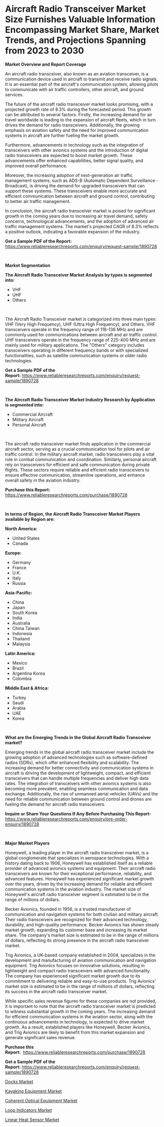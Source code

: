 <p><h1>Aircraft Radio Transceiver Market Size Furnishes Valuable Information Encompassing Market Share, Market Trends, and Projections Spanning from 2023 to 2030</h1></p><p><strong>Market Overview and Report Coverage</strong></p>
<p><p>An aircraft radio transceiver, also known as an aviation transceiver, is a communication device used in aircraft to transmit and receive radio signals. It is an essential part of the aircraft's communication system, allowing pilots to communicate with air traffic controllers, other aircraft, and ground services.</p><p>The future of the aircraft radio transceiver market looks promising, with a projected growth rate of 8.3% during the forecasted period. This growth can be attributed to several factors. Firstly, the increasing demand for air travel worldwide is leading to the expansion of aircraft fleets, which in turn drives the demand for radio transceivers. Additionally, the growing emphasis on aviation safety and the need for improved communication systems in aircraft are further fueling the market growth.</p><p>Furthermore, advancements in technology such as the integration of transceivers with other avionics systems and the introduction of digital radio transceivers are expected to boost market growth. These advancements offer enhanced capabilities, better signal quality, and improved overall performance.</p><p>Moreover, the increasing adoption of next-generation air traffic management systems, such as ADS-B (Automatic Dependent Surveillance - Broadcast), is driving the demand for upgraded transceivers that can support these systems. These transceivers enable more accurate and efficient communication between aircraft and ground control, contributing to better air traffic management.</p><p>In conclusion, the aircraft radio transceiver market is poised for significant growth in the coming years due to increasing air travel demand, safety concerns, technological advancements, and the adoption of advanced air traffic management systems. The market's projected CAGR of 8.3% reflects a positive outlook, indicating a favorable expansion of the industry.</p></p>
<p><strong>Get a Sample PDF of the Report:</strong> <a href="https://www.reliableresearchreports.com/enquiry/request-sample/1890728">https://www.reliableresearchreports.com/enquiry/request-sample/1890728</a></p>
<p>&nbsp;</p>
<p><strong>Market Segmentation</strong></p>
<p><strong>The Aircraft Radio Transceiver Market Analysis by types is segmented into:</strong></p>
<p><ul><li>VHF</li><li>UHF</li><li>Others</li></ul></p>
<p>&nbsp;</p>
<p><p>The Aircraft Radio Transceiver market is categorized into three main types: VHF (Very High Frequency), UHF (Ultra High Frequency), and Others. VHF transceivers operate in the frequency range of 118-136 MHz and are commonly used for communications between aircraft and air traffic control. UHF transceivers operate in the frequency range of 225-400 MHz and are mainly used for military applications. The "Others" category includes transceivers operating in different frequency bands or with specialized functionalities, such as satellite communication systems or older radio technologies.</p></p>
<p><strong>Get a Sample PDF of the Report:</strong>&nbsp;<a href="https://www.reliableresearchreports.com/enquiry/request-sample/1890728">https://www.reliableresearchreports.com/enquiry/request-sample/1890728</a></p>
<p>&nbsp;</p>
<p><strong>The Aircraft Radio Transceiver Market Industry Research by Application is segmented into:</strong></p>
<p><ul><li>Commercial Aircraft</li><li>Military Aircraft</li><li>Personal Aircraft</li></ul></p>
<p>&nbsp;</p>
<p><p>The aircraft radio transceiver market finds application in the commercial aircraft sector, serving as a crucial communication tool for pilots and air traffic control. In the military aircraft market, radio transceivers play a vital role in combat communication and coordination. Similarly, personal aircraft rely on transceivers for efficient and safe communication during private flights. These sectors require reliable and efficient radio transceivers to ensure effective communication, streamline operations, and enhance overall safety in the aviation industry.</p></p>
<p><strong>Purchase this Report:</strong>&nbsp; <a href="https://www.reliableresearchreports.com/purchase/1890728">https://www.reliableresearchreports.com/purchase/1890728</a></p>
<p>&nbsp;</p>
<p><strong>In terms of Region, the Aircraft Radio Transceiver Market Players available by Region are:</strong></p>
<p>
    <p> <strong> North America: </strong>
        <ul>
            <li>United States</li>
            <li>Canada</li>
        </ul>
        </p> 
    <p> <strong> Europe: </strong>
        <ul>
            <li>Germany</li>
            <li>France</li>
            <li>U.K.</li>
            <li>Italy</li>
            <li>Russia</li>
        </ul>
        </p> 
    <p> <strong> Asia-Pacific: </strong>
        <ul>
            <li>China</li>
            <li>Japan</li>
            <li>South Korea</li>
            <li>India</li>
            <li>Australia</li>
            <li>China Taiwan</li>
            <li>Indonesia</li>
            <li>Thailand</li>
            <li>Malaysia</li>
        </ul>
        </p> 
    <p> <strong> Latin America: </strong>
        <ul>
            <li>Mexico</li>
            <li>Brazil</li>
            <li>Argentina Korea</li>
            <li>Colombia</li>
        </ul>
        </p> 
    <p> <strong> Middle East & Africa: </strong>
        <ul>
            <li>Turkey</li>
            <li>Saudi</li>
            <li>Arabia</li>
            <li>UAE</li>
            <li>Korea</li>
        </ul>
    </p>
    </p>
<p>&nbsp;</p>
<p><strong>What are the Emerging Trends in the Global Aircraft Radio Transceiver market?</strong></p>
<p><p>Emerging trends in the global aircraft radio transceiver market include the growing adoption of advanced technologies such as software-defined radios (SDRs), which offer enhanced flexibility and scalability. The increasing demand for better connectivity and communication systems in aircraft is driving the development of lightweight, compact, and efficient transceivers that can handle multiple frequencies and deliver high data rates. The integration of transceivers with other avionics systems is also becoming more prevalent, enabling seamless communication and data exchange. Additionally, the rise of unmanned aerial vehicles (UAVs) and the need for reliable communication between ground control and drones are fueling the demand for aircraft radio transceivers.</p></p>
<p><strong>Inquire or Share Your Questions If Any Before Purchasing This Report</strong>- <a href="https://www.reliableresearchreports.com/enquiry/pre-order-enquiry/1890728">https://www.reliableresearchreports.com/enquiry/pre-order-enquiry/1890728</a></p>
<p>&nbsp;</p>
<p><strong>Major Market Players</strong></p>
<p><p>Honeywell, a leading player in the aircraft radio transceiver market, is a global conglomerate that specializes in aerospace technologies. With a history dating back to 1906, Honeywell has established itself as a reliable provider of advanced avionics systems and equipment. Their aircraft radio transceivers are known for their exceptional performance, reliability, and advanced features. Honeywell has experienced significant market growth over the years, driven by the increasing demand for reliable and efficient communication systems in the aviation industry. The market size of Honeywell's aircraft radio transceiver segment is estimated to be in the range of millions of dollars.</p><p>Becker Avionics, founded in 1956, is a trusted manufacturer of communication and navigation systems for both civilian and military aircraft. Their radio transceivers are recognized for their advanced technology, durability, and high-quality performance. Becker Avionics has shown steady market growth, expanding its customer base and increasing its market share. The company's market size is estimated to be in the range of millions of dollars, reflecting its strong presence in the aircraft radio transceiver market.</p><p>Trig Avionics, a UK-based company established in 2004, specializes in the development and manufacturing of aviation communication and navigation equipment. Trig Avionics focuses on innovative solutions, resulting in lightweight and compact radio transceivers with advanced functionality. The company has experienced significant market growth due to its commitment to delivering reliable and easy-to-use products. Trig Avionics' market size is estimated to be in the range of millions of dollars, reflecting its success in the aircraft radio transceiver market.</p><p>While specific sales revenue figures for these companies are not provided, it is important to note that the aircraft radio transceiver market is predicted to witness substantial growth in the coming years. The increasing demand for efficient communication systems in the aviation sector, along with the continuous advancements in technology, is expected to drive market growth. As a result, established players like Honeywell, Becker Avionics, and Trig Avionics are likely to benefit from this market expansion and generate significant sales revenue.</p></p>
<p><strong>Purchase this Report:</strong>&nbsp;&nbsp;<a href="https://www.reliableresearchreports.com/purchase/1890728">https://www.reliableresearchreports.com/purchase/1890728</a></p>
<p></p>
<p><strong>Get a Sample PDF of the Report:</strong>&nbsp;<a href="https://www.reliableresearchreports.com/enquiry/request-sample/1890728">https://www.reliableresearchreports.com/enquiry/request-sample/1890728</a></p>
<p><p><a href="https://medium.com/@randallbode/docks-market-analysis-and-sze-forecasted-for-period-from-2023-to-2030-5d28fee39ebd">Docks Market</a></p><p><a href="https://github.com/mabutironaldo/Market-Research-Report-List-1/blob/main/kayaking-equipment-market.md">Kayaking Equipment Market</a></p><p><a href="https://medium.com/@loyceharber/coherent-optical-equipment-market-analysis-its-cagr-market-segmentation-and-global-industry-25f6a77cd2f9">Coherent Optical Equipment Market</a></p><p><a href="https://www.linkedin.com/pulse/loop-indicators-market-challenges-opportunities-growth-drivers-laddf/">Loop Indicators Market</a></p><p><a href="https://www.linkedin.com/pulse/linear-heat-sensor-market-challenges-opportunities-growth-qfkrf/">Linear Heat Sensor Market</a></p></p>